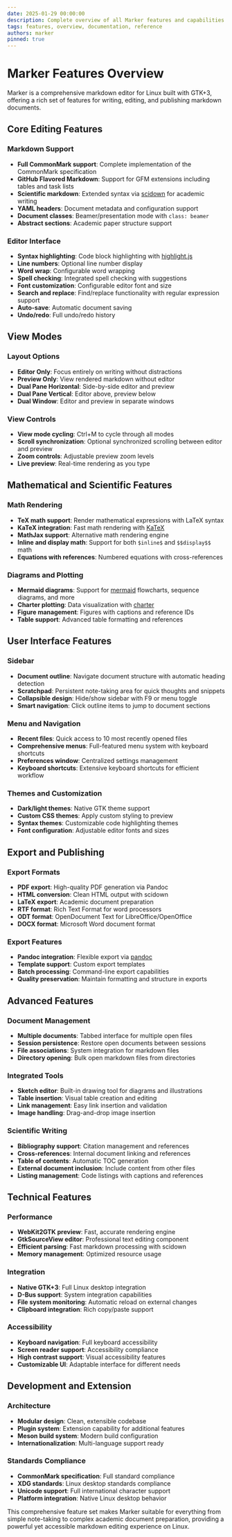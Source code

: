 ```yaml
---
date: 2025-01-29 00:00:00
description: Complete overview of all Marker features and capabilities
tags: features, overview, documentation, reference
authors: marker
pinned: true
---
```


# Marker Features Overview

Marker is a comprehensive markdown editor for Linux built with GTK+3, offering a rich set of features for writing, editing, and publishing markdown documents.

## Core Editing Features

### Markdown Support
- **Full CommonMark support**: Complete implementation of the CommonMark specification
- **GitHub Flavored Markdown**: Support for GFM extensions including tables and task lists
- **Scientific markdown**: Extended syntax via [scidown](https://github.com/Mandarancio/scidown/) for academic writing
- **YAML headers**: Document metadata and configuration support
- **Document classes**: Beamer/presentation mode with `class: beamer`
- **Abstract sections**: Academic paper structure support

### Editor Interface
- **Syntax highlighting**: Code block highlighting with [highlight.js](https://highlightjs.org/)
- **Line numbers**: Optional line number display
- **Word wrap**: Configurable word wrapping
- **Spell checking**: Integrated spell checking with suggestions
- **Font customization**: Configurable editor font and size
- **Search and replace**: Find/replace functionality with regular expression support
- **Auto-save**: Automatic document saving
- **Undo/redo**: Full undo/redo history

## View Modes

### Layout Options
- **Editor Only**: Focus entirely on writing without distractions
- **Preview Only**: View rendered markdown without editor
- **Dual Pane Horizontal**: Side-by-side editor and preview
- **Dual Pane Vertical**: Editor above, preview below
- **Dual Window**: Editor and preview in separate windows

### View Controls
- **View mode cycling**: Ctrl+M to cycle through all modes
- **Scroll synchronization**: Optional synchronized scrolling between editor and preview
- **Zoom controls**: Adjustable preview zoom levels
- **Live preview**: Real-time rendering as you type

## Mathematical and Scientific Features

### Math Rendering
- **TeX math support**: Render mathematical expressions with LaTeX syntax
- **KaTeX integration**: Fast math rendering with [KaTeX](https://khan.github.io/KaTeX/)
- **MathJax support**: Alternative math rendering engine
- **Inline and display math**: Support for both `$inline$` and `$$display$$` math
- **Equations with references**: Numbered equations with cross-references

### Diagrams and Plotting
- **Mermaid diagrams**: Support for [mermaid](https://mermaidjs.github.io/) flowcharts, sequence diagrams, and more
- **Charter plotting**: Data visualization with [charter](https://github.com/Mandarancio/charter/)
- **Figure management**: Figures with captions and reference IDs
- **Table support**: Advanced table formatting and references

## User Interface Features

### Sidebar
- **Document outline**: Navigate document structure with automatic heading detection
- **Scratchpad**: Persistent note-taking area for quick thoughts and snippets
- **Collapsible design**: Hide/show sidebar with F9 or menu toggle
- **Smart navigation**: Click outline items to jump to document sections

### Menu and Navigation
- **Recent files**: Quick access to 10 most recently opened files
- **Comprehensive menus**: Full-featured menu system with keyboard shortcuts
- **Preferences window**: Centralized settings management
- **Keyboard shortcuts**: Extensive keyboard shortcuts for efficient workflow

### Themes and Customization
- **Dark/light themes**: Native GTK theme support
- **Custom CSS themes**: Apply custom styling to preview
- **Syntax themes**: Customizable code highlighting themes
- **Font configuration**: Adjustable editor fonts and sizes

## Export and Publishing

### Export Formats
- **PDF export**: High-quality PDF generation via Pandoc
- **HTML conversion**: Clean HTML output with scidown
- **LaTeX export**: Academic document preparation
- **RTF format**: Rich Text Format for word processors
- **ODT format**: OpenDocument Text for LibreOffice/OpenOffice
- **DOCX format**: Microsoft Word document format

### Export Features
- **Pandoc integration**: Flexible export via [pandoc](https://pandoc.org/)
- **Template support**: Custom export templates
- **Batch processing**: Command-line export capabilities
- **Quality preservation**: Maintain formatting and structure in exports

## Advanced Features

### Document Management
- **Multiple documents**: Tabbed interface for multiple open files
- **Session persistence**: Restore open documents between sessions
- **File associations**: System integration for markdown files
- **Directory opening**: Bulk open markdown files from directories

### Integrated Tools
- **Sketch editor**: Built-in drawing tool for diagrams and illustrations
- **Table insertion**: Visual table creation and editing
- **Link management**: Easy link insertion and validation
- **Image handling**: Drag-and-drop image insertion

### Scientific Writing
- **Bibliography support**: Citation management and references
- **Cross-references**: Internal document linking and references
- **Table of contents**: Automatic TOC generation
- **External document inclusion**: Include content from other files
- **Listing management**: Code listings with captions and references

## Technical Features

### Performance
- **WebKit2GTK preview**: Fast, accurate rendering engine
- **GtkSourceView editor**: Professional text editing component
- **Efficient parsing**: Fast markdown processing with scidown
- **Memory management**: Optimized resource usage

### Integration
- **Native GTK+3**: Full Linux desktop integration
- **D-Bus support**: System integration capabilities
- **File system monitoring**: Automatic reload on external changes
- **Clipboard integration**: Rich copy/paste support

### Accessibility
- **Keyboard navigation**: Full keyboard accessibility
- **Screen reader support**: Accessibility compliance
- **High contrast support**: Visual accessibility features
- **Customizable UI**: Adaptable interface for different needs

## Development and Extension

### Architecture
- **Modular design**: Clean, extensible codebase
- **Plugin system**: Extension capability for additional features
- **Meson build system**: Modern build configuration
- **Internationalization**: Multi-language support ready

### Standards Compliance
- **CommonMark specification**: Full standard compliance
- **XDG standards**: Linux desktop standards compliance
- **Unicode support**: Full international character support
- **Platform integration**: Native Linux desktop behavior

This comprehensive feature set makes Marker suitable for everything from simple note-taking to complex academic document preparation, providing a powerful yet accessible markdown editing experience on Linux.
